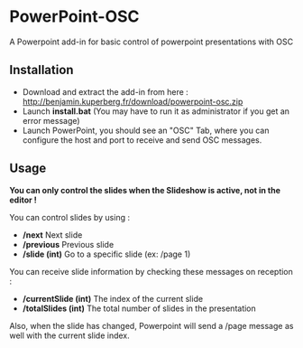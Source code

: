# PowerPoint-OSC
A Powerpoint add-in for basic control of powerpoint presentations with OSC

## Installation

- Download and extract the add-in from here : http://benjamin.kuperberg.fr/download/powerpoint-osc.zip
- Launch **install.bat** (You may have to run it as administrator if you get an error message)
- Launch PowerPoint, you should see an "OSC" Tab, where you can configure the host and port to receive and send OSC messages.

## Usage
**You can only control the slides when the Slideshow is active, not in the editor !**

You can control slides by using :
- **/next** Next slide
- **/previous** Previous slide
- **/slide (int)** Go to a specific slide (ex: /page 1)
  
  
You can receive slide information by checking these messages on reception :
- **/currentSlide (int)** The index of the current slide
- **/totalSlides  (int)** The total number of slides in the presentation

Also, when the slide has changed, Powerpoint will send a /page <int> message as well with the current slide index.
